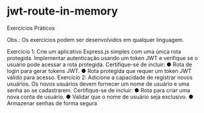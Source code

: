 # jwt-route-in-memory


Exercícios Práticos

Obs.: Os exercícios podem ser desenvolvidos em qualquer linguagem.

Exercício 1:
Crie um aplicativo Express.js simples com uma única rota protegida. Implementar
autenticação usando um token JWT e verifique se o usuário pode acessar a rota protegida.
Certifique-se de incluir:
● Rota de login para gerar tokens JWT.
● Rota protegida que requer um token JWT válido para acesso.
Exercício 2:
Adicione a capacidade de registrar novos usuários. Os novos usuários devem fornecer um
nome de usuário e uma senha ao se cadastrarem. Certifique-se de incluir:
● Rota para criar uma nova conta de usuário.
● Validar que o nome de usuário seja exclusivo.
● Armazenar senhas de forma segura